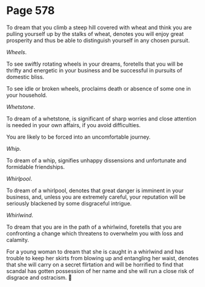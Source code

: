 # Page 578
To dream that you climb a steep hill covered with wheat and think
you are pulling yourself up by the stalks of wheat, denotes you
will enjoy great prosperity and thus be able to distinguish yourself
in any chosen pursuit.


_Wheels_.


To see swiftly rotating wheels in your dreams, foretells that you
will be thrifty and energetic in your business and be successful
in pursuits of domestic bliss.


To see idle or broken wheels, proclaims death or absence of some
one in your household.


_Whetstone_.


To dream of a whetstone, is significant of sharp worries and close attention
is needed in your own affairs, if you avoid difficulties.


You are likely to be forced into an uncomfortable journey.


_Whip_.


To dream of a whip, signifies unhappy dissensions and unfortunate
and formidable friendships.


_Whirlpool_.


To dream of a whirlpool, denotes that great danger is imminent in
your business, and, unless you are extremely careful, your reputation
will be seriously blackened by some disgraceful intrigue.


_Whirlwind_.


To dream that you are in the path of a whirlwind, foretells that you are
confronting a change which threatens to overwhelm you with loss and calamity.


For a young woman to dream that she is caught in a whirlwind and has
trouble to keep her skirts from blowing up and entangling her waist,
denotes that she will carry on a secret flirtation and will be horrified
to find that scandal has gotten possession of her name and she will run
a close risk of disgrace and ostracism.
